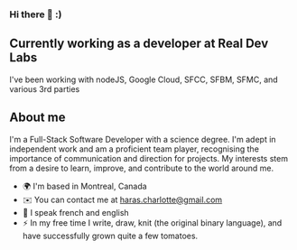 ### Hi there 👋 :)

## Currently working as a developer at Real Dev Labs 
I've been working with nodeJS, Google Cloud, SFCC, SFBM, SFMC, and various 3rd parties

<!--
**char55/char55** is a ✨ _special_ ✨ repository because its `README.md` (this file) appears on your GitHub profile.

Here are some ideas to get you started:

- 🔭 I’m currently working on ...
- 🌱 I’m currently learning ...
- 👯 I’m looking to collaborate on ...
- 🤔 I’m looking for help with ...
- 💬 Ask me about ...
- 📫 How to reach me: ...
- 😄 Pronouns: ...
- ⚡ Fun fact: ...
    🤝 

   🖥️  See my portfolio at https://xyz  ~http://www.char55.tech
   🚀  I'm currently working on NPM package for data structures in typescript
   🧠  I'm learning GCP and studying for my Associate Cloud Engineer certification
-->

## About me
I'm a Full-Stack Software Developer with a science degree. 
I'm adept in independent work and am a proficient team player, recognising the importance of communication and direction for projects.  My interests stem from a desire to learn, improve, and contribute to the world around me. 

 - 🌍  I'm based in Montreal, Canada
 - ✉️  You can contact me at haras.charlotte@gmail.com
 - 👯 I speak french and english
 - ⚡  In my free time I write, draw, knit (the original binary language), and have successfully grown quite a few tomatoes.
 
 
 <!--
 
 ## Skills
 images***
 
 -->

